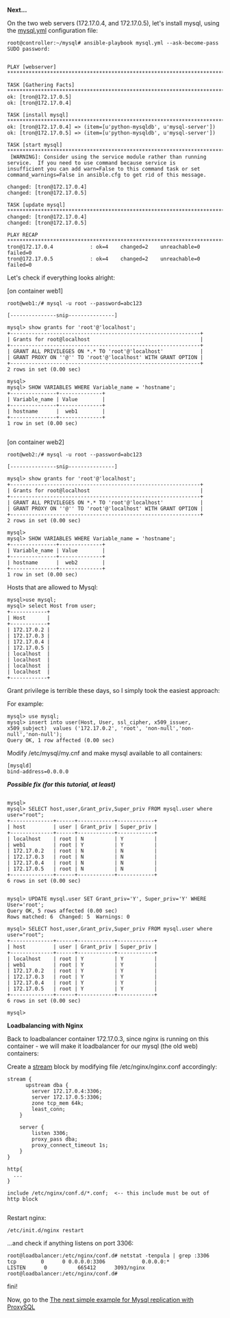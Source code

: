 

<b>Next...</b>

On the two web servers (172.17.0.4, and 172.17.0.5), let's install mysql, using the <a href="https://raw.githubusercontent.com/LorenvXn/Simple-web-server-example-ansible-and-containers-/master/loadbalancer/mysql/mysql.yml">mysql.yml</a> configuration file:

```
root@controller:~/mysql# ansible-playbook mysql.yml --ask-become-pass
SUDO password: 


PLAY [webserver] ********************************************************************************************************************

TASK [Gathering Facts] **************************************************************************************************************
ok: [tron@172.17.0.5]
ok: [tron@172.17.0.4]

TASK [install mysql] ****************************************************************************************************************
ok: [tron@172.17.0.4] => (item=[u'python-mysqldb', u'mysql-server'])
ok: [tron@172.17.0.5] => (item=[u'python-mysqldb', u'mysql-server'])

TASK [start mysql] ******************************************************************************************************************
 [WARNING]: Consider using the service module rather than running service.  If you need to use command because service is
insufficient you can add warn=False to this command task or set command_warnings=False in ansible.cfg to get rid of this message.

changed: [tron@172.17.0.4]
changed: [tron@172.17.0.5]

TASK [update mysql] *****************************************************************************************************************
changed: [tron@172.17.0.4]
changed: [tron@172.17.0.5]

PLAY RECAP **************************************************************************************************************************
tron@172.17.0.4            : ok=4    changed=2    unreachable=0    failed=0   
tron@172.17.0.5            : ok=4    changed=2    unreachable=0    failed=0   
```

Let's check if everything looks alright:

[on container web1]
```
root@web1:/# mysql -u root --password=abc123

[---------------snip---------------]

mysql> show grants for 'root'@'localhost';
+--------------------------------------------------------------+
| Grants for root@localhost                                    |
+--------------------------------------------------------------+
| GRANT ALL PRIVILEGES ON *.* TO 'root'@'localhost'            |
| GRANT PROXY ON ''@'' TO 'root'@'localhost' WITH GRANT OPTION |
+--------------------------------------------------------------+
2 rows in set (0.00 sec)

mysql> 
mysql> SHOW VARIABLES WHERE Variable_name = 'hostname';
+---------------+--------------+
| Variable_name | Value        |
+---------------+--------------+
| hostname      |  web1        |
+---------------+--------------+
1 row in set (0.00 sec)


```
[on container web2] 

```
root@web2:/# mysql -u root --password=abc123

[---------------snip---------------]

mysql> show grants for 'root'@'localhost';
+--------------------------------------------------------------+
| Grants for root@localhost                                    |
+--------------------------------------------------------------+
| GRANT ALL PRIVILEGES ON *.* TO 'root'@'localhost'            |
| GRANT PROXY ON ''@'' TO 'root'@'localhost' WITH GRANT OPTION |
+--------------------------------------------------------------+
2 rows in set (0.00 sec)

mysql> 
mysql> SHOW VARIABLES WHERE Variable_name = 'hostname';
+---------------+--------------+
| Variable_name | Value        |
+---------------+--------------+
| hostname      |  web2        |
+---------------+--------------+
1 row in set (0.00 sec)
```

Hosts that are allowed to Mysql:

```
mysql>use mysql;
mysql> select Host from user;
+------------+
| Host       |
+------------+
| 172.17.0.2 |
| 172.17.0.3 |
| 172.17.0.4 |
| 172.17.0.5 |
| localhost  |
| localhost  |
| localhost  |
| localhost  |
+------------+
```
Grant privilege is terrible these days, so I simply took the easiest approach:

For example:
```
mysql> use mysql;
mysql> insert into user(Host, User, ssl_cipher, x509_issuer, x509_subject)  values ('172.17.0.2', 'root', 'non-null','non-null','non-null');
Query OK, 1 row affected (0.00 sec)
```


Modify /etc/mysql/my.cnf and make mysql available to all containers:

```
[mysqld]
bind-address=0.0.0.0
```

<i><b>Possible fix (for this tutorial, at least)</i></b>

```

mysql> 
mysql> SELECT host,user,Grant_priv,Super_priv FROM mysql.user where user="root";
+--------------+------+------------+------------+
| host         | user | Grant_priv | Super_priv |
+--------------+------+------------+------------+
| localhost    | root | N          | Y          |
| web1         | root | Y          | Y          |
| 172.17.0.2   | root | N          | N          |
| 172.17.0.3   | root | N          | N          |
| 172.17.0.4   | root | N          | N          |
| 172.17.0.5   | root | N          | N          |
+--------------+------+------------+------------+
6 rows in set (0.00 sec)


mysql> UPDATE mysql.user SET Grant_priv='Y', Super_priv='Y' WHERE User='root';
Query OK, 5 rows affected (0.00 sec)
Rows matched: 6  Changed: 5  Warnings: 0

mysql> SELECT host,user,Grant_priv,Super_priv FROM mysql.user where user="root";
+--------------+------+------------+------------+
| host         | user | Grant_priv | Super_priv |
+--------------+------+------------+------------+
| localhost    | root | Y          | Y          |
| web1         | root | Y          | Y          |
| 172.17.0.2   | root | Y          | Y          |
| 172.17.0.3   | root | Y          | Y          |
| 172.17.0.4   | root | Y          | Y          |
| 172.17.0.5   | root | Y          | Y          |
+--------------+------+------------+------------+
6 rows in set (0.00 sec)

mysql>
```


<b> Loadbalancing with Nginx </b>


Back to loadbalancer container 172.17.0.3, since nginx is running on this container -  we will make it loadbalancer for our mysql (the old web) containers:

Create a <a href="https://raw.githubusercontent.com/LorenvXn/Simple-web-server-example-ansible-and-containers-/master/loadbalancer/mysql/balance_stream.conf">stream</a> block by modifying file /etc/nginx/nginx.conf accordingly:

```
stream {
      upstream dba {
        server 172.17.0.4:3306;
        server 172.17.0.5:3306;
        zone tcp_mem 64k;
        least_conn;
    }
 
    server {
        listen 3306;
        proxy_pass dba;
        proxy_connect_timeout 1s;
    }
}

http{
  ...
}

include /etc/nginx/conf.d/*.conf;  <-- this include must be out of http block
 
```

Restart nginx:
```
/etc/init.d/nginx restart
```

...and check if anything listens on port 3306:

```
root@loadbalancer:/etc/nginx/conf.d# netstat -tenpula | grep :3306
tcp        0      0 0.0.0.0:3306            0.0.0.0:*               LISTEN      0          665412      3093/nginx      
root@loadbalancer:/etc/nginx/conf.d# 
```

fini!

Now, go to the <a href="https://github.com/LorenvXn/Simple-web-server-example-ansible-and-containers-/blob/master/replication/replication.md"> The next simple example for Mysql replication with ProxySQL </a>
